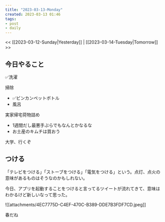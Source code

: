 ```yaml
---
title: "2023-03-13-Monday"
created: 2023-03-13 01:46
tags:
- post
- daily
---
```


<< [[2023-03-12-Sunday|Yesterday]] | [[2023-03-14-Tuesday|Tomorrow]] >>

## 今日やること

✅洗濯

掃除
- ✅ビンカンペットボトル
- 風呂

実家帰宅荷物詰め
- 1週間だし最悪手ぶらでもなんとかなるな
- お土産のキムチは買おう

大学、行くぞ

## つける

「テレビをつける」「ストーブをつける」「電気をつける」という。点灯、点火の意味があるものはそうなのかもしれない。

今日、アプリを起動することをつけると言ってるツイートが流れてきて、意味はわかるけど新しいなって思った。

![[attachments/4EC7775D-C4EF-470C-B389-DDE7B3FDF7CD.jpeg]]

春だね